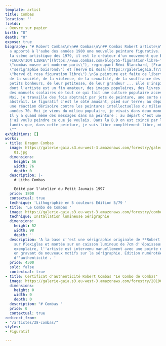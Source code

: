 ```yaml
---
template: artist
title: Combas
location: ''
fields:
- Oeuvre sur papier
birth: "0"
death: "0"
expose: true
biography: "# Robert Combas\n\n## Combas\n\n## Combas Robert artiste\n\nRobert Combas
  a apporté à l'aube des années 1980 une nouvelle peinture figurative. Présent sur
  la scène artistique dès 1979, il est le créateur d'un mouvement que Ben appela  \n[\"LA
  FIGURATION LIBRE\"](https://www.combas.com/blog/55-figuration-libre-france-usa/
  \"combas musee art moderne paris\"), regroupant Rémi Blanchard, [François Boisrond](https://galeriegaia.fr/about/art-et-fiscalite/
  \"serigraphie boisrond\") et [Hervé Di Rosa](https://galeriegaia.fr/artists/estampes/
  \"hervé di rosa figuration libre\").\nSa peinture est faite de libertés : elle parle
  de la société, de la violence, de la sexualité, de la souffrance des gens, de leurs
  petits bonheurs, de leur petitesse, de leur grandeur ... Elle s'inspire du rock
  dont l'artiste est un fin amateur, des images populaires, des livres d'enfance,
  des manuels scolaires de tout ce qui fait une culture populaire accessible à tous.\n\n\"
  Moi, je travaille des fois abstrait par jets de peinture, une sorte d'expressionnisme
  abstrait. Le figuratif c'est le côté amusant, pied sur terre; au départ c'était
  une réaction dérisoire contre les peintures intellectuelles du milieu de l'art des
  années 70. Moi je viens du milieu populaire, je vivais dans deux mondes différents.
  Il y a quand même des messages dans ma peinture : au départ c'est une certaine énergie,
  j'ai voulu peindre ce que je voulais. Dans la B.D on est coincé par les personnages,
  tandis que, dans cette peinture, je suis libre complètement libre, même par le format.
  \""
exhibitions: []
works:
- title: Dragon Combas
  image: https://galerie-gaia.s3.eu-west-3.amazonaws.com/forestry/galeriegaia_Combas_Sans(5:79)_57x76-
    01.jpg
  dimensions:
    height: 56
    width: 76
    depth: 0
  description: |-
    # Litho Combas

    Edité par l'atelier du Petit Jaunais 1997
  price: 1800
  contextual: true
  technique: 'Lithographie en 5 couleurs Edition 5/79 '
- title: 'Le Combo de Combas '
  image: https://galerie-gaia.s3.eu-west-3.amazonaws.com/forestry/combo-1325.jpg
  technique: Installation lumineuse Sérigraphie
  dimensions:
    height: 52
    width: 98
    depth: ''
  description: 'A la base c''est une sérigraphie originale de **Robert Combas** imprimée
    sur Plexiglas et montée sur un caisson lumineux de 7cm d''épaisseur. Pour chaque
    exemplaire, l''artiste est intervenu manuellement avec une pointe métallique,
    en gravant de nouveaux motifs sur la sérigraphie. Edition numérotée 3/25 . Certificat
    d''authenticité . '
  price: 4500
  sold: false
  contextual: true
- title: Certificat d'authenticité Robert Combas "Le Combo de Combas"
  image: https://galerie-gaia.s3.eu-west-3.amazonaws.com/forestry/20190523_180652.jpg
  dimensions:
    height: 0
    width: 0
    depth: 0
  description: "# Combas "
  price: 0
  contextual: true
redirect_from:
- "/artistes/38-combas/"
styles:
- Figuratif

---
```

